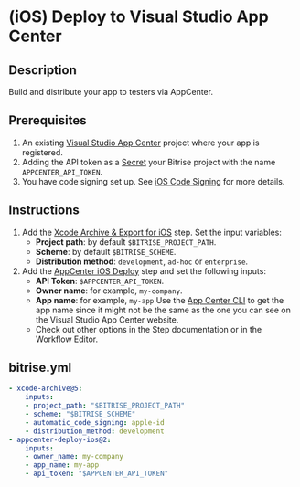 # (iOS) Deploy to Visual Studio App Center

## Description

Build and distribute your app to testers via AppCenter.

## Prerequisites

1. An existing [Visual Studio App Center](https://docs.microsoft.com/en-us/appcenter/dashboard/) project where your app is registered.
2. Adding the API token as a [Secret](https://devcenter.bitrise.io/en/builds/secrets.html) your Bitrise project with the name `APPCENTER_API_TOKEN`.
3. You have code signing set up. See [iOS Code Signing](https://devcenter.bitrise.io/en/code-signing/ios-code-signing.html) for more details.

## Instructions

1. Add the [Xcode Archive & Export for iOS](https://bitrise.io/integrations/steps/xcode-archive) step. Set the input variables:
    - **Project path**: by default `$BITRISE_PROJECT_PATH`.
    - **Scheme**: by default `$BITRISE_SCHEME`.
    - **Distribution method**: `development`, `ad-hoc` or `enterprise`.
3. Add the [AppCenter iOS Deploy](https://www.bitrise.io/integrations/steps/appcenter-deploy-ios) step and set the following inputs:
    - **API Token**: `$APPCENTER_API_TOKEN`.
    - **Owner name**: for example, `my-company`.
    - **App name**: for example, `my-app` Use the [App Center CLI](https://github.com/Microsoft/appcenter-cli) to get the app name since it might not be the same as the one you can see on the Visual Studio App Center website.
    - Check out other options in the Step documentation or in the Workflow Editor.

## bitrise.yml

```yaml
- xcode-archive@5:
    inputs:
    - project_path: "$BITRISE_PROJECT_PATH"
    - scheme: "$BITRISE_SCHEME"
    - automatic_code_signing: apple-id
    - distribution_method: development
- appcenter-deploy-ios@2:
    inputs:
    - owner_name: my-company
    - app_name: my-app
    - api_token: "$APPCENTER_API_TOKEN"
```
